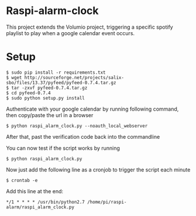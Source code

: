 # Raspi-alarm-clock


This project extends the Volumio project, triggering a specific spotify playlist to play when a google calendar event occurs.


# Setup

    $ sudo pip install -r requirements.txt
    $ wget http://sourceforge.net/projects/salix-sbo/files/13.37/pyfeed/pyfeed-0.7.4.tar.gz
    $ tar -zxvf pyfeed-0.7.4.tar.gz
    $ cd pyfeed-0.7.4
    $ sudo python setup.py install

Authenticate with your google calendar by running following command, then copy/paste the url in a browser

    $ python raspi_alarm_clock.py --noauth_local_webserver

After that, past the verification code back into the commandline

You can now test if the script works by running

    $ python raspi_alarm_clock.py

Now just add the following line as a cronjob to trigger the script each minute

    $ crontab -e

Add this line at the end:

    */1 * * * * /usr/bin/python2.7 /home/pi/raspi-alarm/raspi_alarm_clock.py

